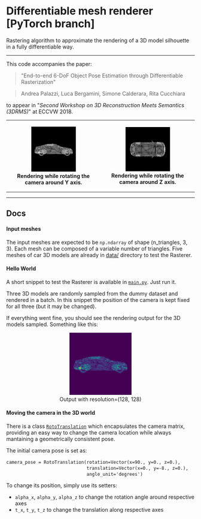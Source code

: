 # Differentiable mesh renderer [PyTorch branch]
Rastering algorithm to approximate the rendering of a 3D model silhouette in a fully differentiable way.

---

This code accompanies the paper:
> "End-to-end 6-DoF Object Pose Estimation through Differentiable Rasterization"

> Andrea Palazzi, Luca Bergamini, Simone Calderara, Rita Cucchiara

to appear in "*Second Workshop on 3D Reconstruction Meets Semantics (3DRMS)*" at ECCVW 2018.


<table style="width:100%">
    <tr>
        <th>
            <p align="center">
            <img src="./img/rot_y.gif" alt="Rotation on Y axis" width="50%" height="50%">
            <br>Rendering while rotating the camera around Y axis.
            </p>
        </th>
        <th>
            <p align="center">
            <img src="./img/rot_z.gif" alt="Rotation on Z axis" width="50%" height="50%">
            <br>Rendering while rotating the camera around Z axis.
            </p>
        </th>
     </tr>
 </table>

---

## Docs

#### Input meshes
The input meshes are expected to be `np.ndarray` of shape (n_triangles, 3, 3). Each mesh can be composed of a variable number of triangles. Five meshes of car 3D models are already in [data/](./data/) directory to test the Rasterer.

#### Hello World
A short snippet to test the Rasterer is available in [`main.py`](./main.py). Just run it.

Three 3D models are randomly sampled from the dummy dataset and rendered in a batch. In this snippet the position of the camera is kept fixed for all three (but it may be changed).

If everything went fine, you should see the rendering output for the 3D models sampled. Something like this:

<p align="center">
 <img src="./img/output.png" alt="render_output" width="33%" height="33%">
 <br>Output with resolution=(128, 128)
</p>

#### Moving the camera in the 3D world

There is a class [`RotoTranslation`](./rastering/rototranslation.py) which encapsulates the camera matrix, providing an easy way to change the camera location while always mantaining a geometrically consistent pose.

The initial camera pose is set as:
```
camera_pose = RotoTranslation(rotation=Vector(x=90., y=0., z=0.),
                              translation=Vector(x=0., y=-8., z=0.),
                              angle_unit='degrees')
```
To change its position, simply use its setters:
* `alpha_x`, `alpha_y`, `alpha_z` to change the rotation angle around respective axes
* `t_x`, `t_y`, `t_z` to change the translation along respective axes


